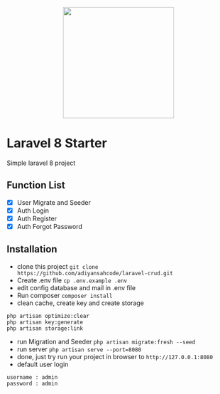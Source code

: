 <p align="center">
    <a href="https://laravel.com" target="_blank">
        <img src="https://raw.githubusercontent.com/laravel/art/master/logo-lockup/5%20SVG/2%20CMYK/1%20Full%20Color/laravel-logolockup-cmyk-red.svg" width="250">
    </a>
</p>

# Laravel 8 Starter
Simple laravel 8 project

## Function List

* [x] User Migrate and Seeder
* [x] Auth Login
* [x] Auth Register
* [x] Auth Forgot Password

## Installation

* clone this project `git clone https://github.com/adiyansahcode/laravel-crud.git`
* Create .env file `cp .env.example .env`
* edit config database and mail in .env file
* Run composer `composer install`
* clean cache, create key and create storage
```
php artisan optimize:clear
php artisan key:generate
php artisan storage:link
```
* run Migration and Seeder `php artisan migrate:fresh --seed`
* run server `php artisan serve --port=8080`
* done, just try run your project in browser to `http://127.0.0.1:8080`
* default user login
```
username : admin
password : admin
```
